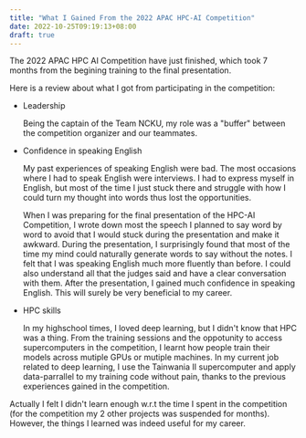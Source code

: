 ```yaml
---
title: "What I Gained From the 2022 APAC HPC-AI Competition"
date: 2022-10-25T09:19:13+08:00
draft: true
---
```


The 2022 APAC HPC AI Competition have just finished, which took 7 months from the begining training to the final presentation. 

Here is a review about what I got from participating in the competition:

- Leadership

    Being the captain of the Team NCKU, my role was a "buffer" between the competition organizer and our teammates.

- Confidence in speaking English

    My past experiences of speaking English were bad. The most occasions where I had to speak English were interviews. I had to express myself in English, but most of the time I just stuck there and struggle with how I could turn my thought into words thus lost the opportunities. 
    
    When I was preparing for the final presentation of the HPC-AI Competition, I wrote down most the speech I planned to say word by word to avoid that I would stuck during the presentation and make it awkward. During the presentation, I surprisingly found that most of the time my mind could naturally generate words to say without the notes. I felt that I was speaking English much more fluently than before. I could also understand all that the judges said and have a clear conversation with them. After the presentation, I gained much confidence in speaking English. This will surely be very beneficial to my career.

- HPC skills

    In my highschool times, I loved deep learning, but I didn't know that HPC was a thing. From the training sessions and the oppotunity to access supercomputers in the competition, I learnt how people train their models across mutiple GPUs or mutiple machines. In my current job related to deep learning, I use the Tainwania II supercomputer and apply data-parrallel to my training code without pain, thanks to the previous experiences gained in the competition.

Actually I felt I didn't learn enough w.r.t the time I spent in the competition (for the competition my 2 other projects was suspended for months). However, the things I learned was indeed useful for my career.